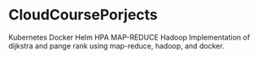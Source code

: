 # CloudCoursePorjects
Kubernetes
Docker
Helm
HPA
MAP-REDUCE
Hadoop
Implementation of dijkstra and pange rank using map-reduce, hadoop, and docker.
